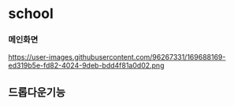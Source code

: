 # school

### 메인화면

https://user-images.githubusercontent.com/96267331/169688169-ed319b5e-fd82-4024-9deb-bdd4f81a0d02.png

## 드롭다운기능

